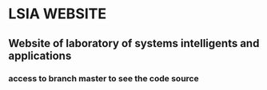 # LSIA WEBSITE
## Website of laboratory of systems intelligents and applications

### access to branch master to see the code source


